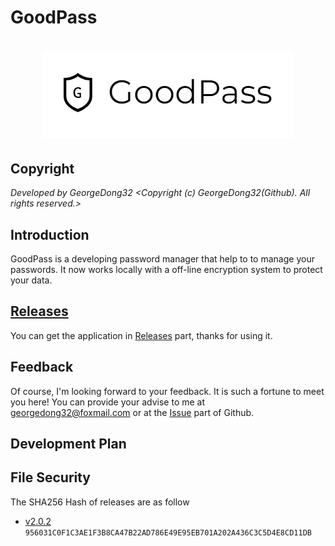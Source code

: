 # GoodPass
<h1 align="center">
  <img src="https://github.com/GeorgeDong32/GoodPass/blob/resource/Title%20Photo/GoodPass2.0T.png" alt="GoodPass" width="400">
</h1>

## Copyright
*Developed by GeorgeDong32 <Copyright (c) GeorgeDong32(Github). All rights reserved.>*
## Introduction
GoodPass is a developing password manager that help to to manage your passwords. It now works locally with a off-line encryption system to protect your data.
## [Releases](https://github.com/GeorgeDong32/GoodPass/releases)
You can get the application in [Releases](https://github.com/GeorgeDong32/GoodPass/releases) part, thanks for using it. 
## Feedback
Of course, I'm looking forward to your feedback.
It is such a fortune to meet you here! You can provide your advise to me at georgedong32@foxmail.com or at the [Issue](https://github.com/GeorgeDong32/GoodPass/issues) part of Github.
## Development Plan
## File Security
The SHA256 Hash of releases are as follow
* [v2.0.2](https://github.com/GeorgeDong32/GoodPass/releases/tag/v2.0.2) `956031C0F1C3AE1F3B8CA47B22AD786E49E95EB701A202A436C3C5D4E8CD11DB`
